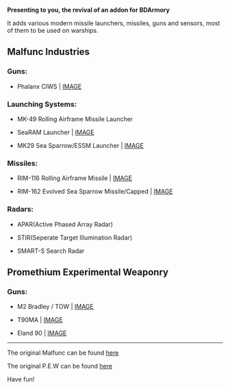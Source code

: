 **Presenting to you, the revival of an addon for BDArmory**

It adds various modern missile launchers, missiles, guns and sensors, most of them to be used on warships.

## Malfunc Industries

### Guns:

* Phalanx CIWS | [IMAGE](https://github.com/user-attachments/assets/e5896160-426d-48ea-97ad-7424e84b5f19)


### Launching Systems:

* MK-49 Rolling Airframe Missile Launcher

* SeaRAM Launcher | [IMAGE](https://github.com/user-attachments/assets/8a59fc83-e7ab-4b9b-96d1-ffbb0604d0cc)

* MK29 Sea Sparrow/ESSM Launcher | [IMAGE](https://github.com/user-attachments/assets/00a584f7-9c08-4735-9761-710b640533c5)


### Missiles:

* RIM-116 Rolling Airframe Missile | [IMAGE](https://github.com/user-attachments/assets/7b52610e-9479-4fbe-96c6-89dd1d76e1ea)

* RIM-162 Evolved Sea Sparrow Missile/Capped | [IMAGE](https://github.com/user-attachments/assets/17506811-c22e-4824-8573-2fdbc79d0147)


### Radars:

* APAR(Active Phased Array Radar)

* STIR(Seperate Target Illumination Radar)

* SMART-S Search Radar
  
## Promethium Experimental Weaponry

### Guns:

*  M2 Bradley / TOW | [IMAGE](https://github.com/user-attachments/assets/8d59fc13-bd40-4844-8850-7659f6d1687f)

*  T90MA | [IMAGE](https://github.com/user-attachments/assets/52c2d04c-64ee-44d2-a1ee-2d1dbf0c50ec)

*  Eland 90 | [IMAGE](https://github.com/user-attachments/assets/e6a07f93-4d7b-47b2-b857-ed51185edb7f)

-------------------------------------------------------

The original Malfunc can be found [here](https://forum.kerbalspaceprogram.com/topic/132330-112bda-01101-malfunc-weaponry-r09mk29-launcher-and-friends-may-04/#comments)

The original P.E.W can be found [here](https://spacedock.info/mod/237/P.E.W)


Have fun!
